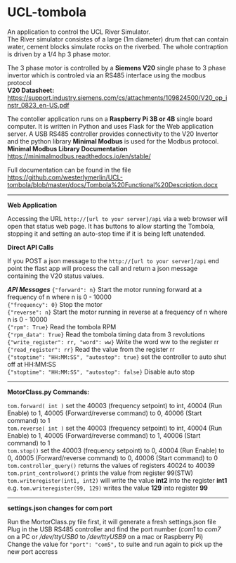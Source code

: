 # UCL-tombola

An application to control the UCL River Simulator.<br>
The River simulator consistes of a large (1m diameter) drum that can contain water, cement blocks simulate rocks on the riverbed.
The whole contraption is driven by a 1/4 hp 3 phase motor.

The 3 phase motor is controlled by a **Siemens V20** single phase to 3 phase invertor which is controled via an RS485 
interface using the modbus protocol<br>
**V20 Datasheet:**
https://support.industry.siemens.com/cs/attachments/109824500/V20_op_instr_0823_en-US.pdf
  
The contoller application runs on a **Raspberry Pi 3B or 4B** single board computer. It is written in Python and uses 
Flask for the Web application server. A USB RS485 controller provides connectivity to the V20 Invertor and the python 
library **Minimal Modbus** is used for the Modbus protocol.<br>
**Minimal Modbus Library Documentation** https://minimalmodbus.readthedocs.io/en/stable/

Full documentation can be found in the file https://github.com/westerlymerlin/UCL-tombola/blob/master/docs/Tombola%20Functional%20Description.docx

---
**Web Application**

Accessing the URL `http://[url to your server]/api` via a web browser will open that status web page. It has buttons to
allow starting the Tombola, stopping it and setting an auto-stop time if it is being left unatended.

**Direct API Calls**

If you POST a json message to the `http://[url to your server]/api` end point the flast app will process the call and
return a json message containing the V20 status values.

***API Messages***
`{"forward": n}`  Start the motor running forward at a frequency of n where n is 0 - 10000<br>
`{"frequency": 0}`  Stop the motor<br>
`{"reverse": n}`  Start the motor running in reverse at a frequency of n where n is 0 - 10000<br>
`{"rpm": True}`  Read the tombola RPM<br>
`{"rpm_data": True}`  Read the tombola timing data from 3 revolutions<br>
`{"write_register": rr, "word": ww}`  Write the word ww to the register rr<br>
`{"read_register": rr}`  Read the value from the register rr<br>
`{"stoptime": "HH:MM:SS", "autostop": true}` set the controller to auto shut off at HH:MM:SS<br>
`{"stoptime": "HH:MM:SS", "autostop": false}` Disable auto stop




---
**MotorClass.py Commands:**

`tom.forward( int )`                  set the 40003 (frequency setpoint) to int, 40004 (Run Enable) to 1, 40005
 (Forward/reverse command) to 0, 40006 (Start command) to 1<br>
`tom.reverse( int )`                set the 40003 (frequency setpoint) to int, 40004 (Run Enable) to 1, 40005
(Forward/reverse command) to 1, 40006 (Start command) to 1<br>
`tom.stop()`                        set the 40003 (frequency setpoint) to 0, 40004 (Run Enable) to 0, 40005
(Forward/reverse command) to 0, 40006 (Start command) to 0<br>
`tom.controller_query()`            returns the values of registers 40024 to 40039<br>
`tom.print_controlword()`            prints the value from register 99(STW)<br>
`tom.writeregister(int1, int2)`      will write the value **int2** into the register **int1**
e.g. `tom.writeregister(99, 129)` writes the value **129** into register **99**

---
**settings.json changes for com port**

Run the MortorClass.py file first, it will generate a fresh settings.json file<br>
Plug in the USB RS485 controller and find the port number (*com1* to *com7* on a PC or */dev/ttyUSB0* to
*/dev/ttyUSB9* on a mac or Raspberry Pi)  <br>
Change the value for `"port": "com5",`  to suite and run again to pick up the new port accress

